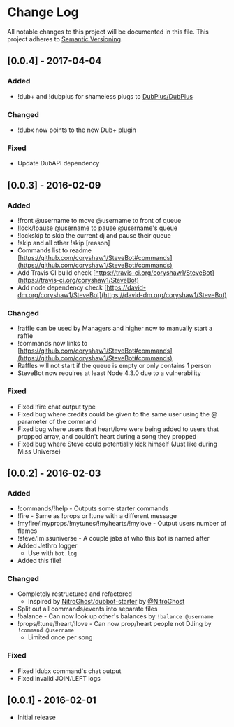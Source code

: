 # Change Log
All notable changes to this project will be documented in this file.
This project adheres to [Semantic Versioning](http://semver.org/).

## [0.0.4] - 2017-04-04
### Added
- !dub+ and !dubplus for shameless plugs to [DubPlus/DubPlus](https://github.com/DubPlus/DubPlus)

### Changed
- !dubx now points to the new Dub+ plugin

### Fixed
- Update DubAPI dependency

## [0.0.3] - 2016-02-09
### Added
- !front @username to move @username to front of queue
- !lock/!pause @username to pause @username's queue
- !lockskip to skip the current dj and pause their queue
- !skip and all other !skip [reason]
- Commands list to readme [https://github.com/coryshaw1/SteveBot#commands](https://github.com/coryshaw1/SteveBot#commands)
- Add Travis CI build check [https://travis-ci.org/coryshaw1/SteveBot](https://travis-ci.org/coryshaw1/SteveBot)
- Add node dependency check [https://david-dm.org/coryshaw1/SteveBot](https://david-dm.org/coryshaw1/SteveBot)


### Changed
- !raffle can be used by Managers and higher now to manually start a raffle
- !commands now links to [https://github.com/coryshaw1/SteveBot#commands](https://github.com/coryshaw1/SteveBot#commands)
- Raffles will not start if the queue is empty or only contains 1 person
- SteveBot now requires at least Node 4.3.0 due to a vulnerability

### Fixed
- Fixed !fire chat output type
- Fixed bug where credits could be given to the same user using the @ parameter of the command
- Fixed bug where users that heart/love were being added to users that propped array, and couldn't heart during a song they propped
- Fixed bug where Steve could potentially kick himself (Just like during Miss Universe)

## [0.0.2] - 2016-02-03
### Added
- !commands/!help - Outputs some starter commands
- !fire - Same as !props or !tune with a different message
- !myfire/!myprops/!mytunes/!myhearts/!mylove - Output users number of flames
- !steve/!missuniverse - A couple jabs at who this bot is named after
- Added Jethro logger
    - Use with `bot.log`
- Added this file!

### Changed
- Completely restructured and refactored
    - Inspired by [NitroGhost/dubbot-starter](https://github.com/NitroGhost/dubbot-starter) by [@NitroGhost](https://github.com/NitroGhost)
- Split out all commands/events into separate files
- !balance - Can now look up other's balances by `!balance @username`
- !props/!tune/!heart/!love - Can now prop/heart people not DJing by `!command @username`
    - Limited once per song

### Fixed
- Fixed !dubx command's chat output
- Fixed invalid JOIN/LEFT logs

## [0.0.1] - 2016-02-01
- Initial release